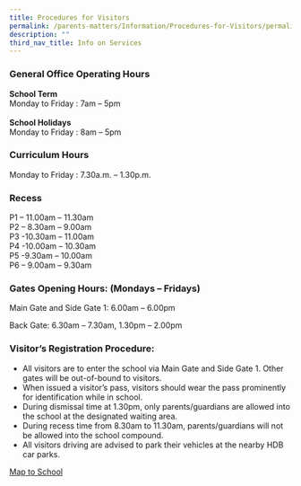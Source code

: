```yaml
---
title: Procedures for Visitors
permalink: /parents-matters/Information/Procedures-for-Visitors/permalink/
description: ""
third_nav_title: Info on Services
---
```

###  **General Office Operating Hours**
**School Term**  
Monday to Friday : 7am – 5pm<br><br>
**School Holidays**  
Monday to Friday : 8am – 5pm

### **Curriculum Hours**
Monday to Friday : 7.30a.m. – 1.30p.m.

### **Recess**
P1 – 11.00am – 11.30am<br>
P2 – 8.30am – 9.00am<br>
P3 -10.30am – 11.00am<br>
P4 -10.00am – 10.30am<br>
P5 -9.30am – 10.00am<br>
P6 – 9.00am – 9.30am<br>

### **Gates Opening Hours: (Mondays – Fridays)**
Main Gate and Side Gate 1: 6.00am – 6.00pm

Back Gate: 6.30am – 7.30am, 1.30pm – 2.00pm

### **Visitor’s Registration Procedure:**
*   All visitors are to enter the school via Main Gate and Side Gate 1. Other gates will be out-of-bound to visitors.
*   When issued a visitor’s pass, visitors should wear the pass prominently for identification while in school.
*   During dismissal time at 1.30pm, only parents/guardians are allowed into the school at the designated waiting area.
*   During recess time from 8.30am to 11.30am, parents/guardians will not be allowed into the school compound.
*   All visitors driving are advised to park their vehicles at the nearby HDB car parks.

[Map to School](https://www.google.com/maps/place/Unity+Primary+School/@1.4003843,103.7460549,17z/data=!4m5!3m4!1s0x0:0x74e5035d50e58a04!8m2!3d1.403245!4d103.74729)
